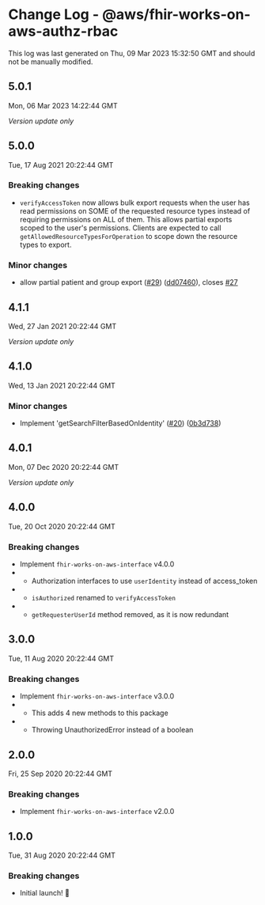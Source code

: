 # Change Log - @aws/fhir-works-on-aws-authz-rbac

This log was last generated on Thu, 09 Mar 2023 15:32:50 GMT and should not be manually modified.

## 5.0.1

Mon, 06 Mar 2023 14:22:44 GMT

_Version update only_

## 5.0.0

Tue, 17 Aug 2021 20:22:44 GMT

### Breaking changes

- `verifyAccessToken` now allows bulk export requests when the user has read permissions on SOME of the requested resource types instead of requiring permissions on ALL of them. This allows partial exports scoped to the user's permissions. Clients are expected to call `getAllowedResourceTypesForOperation` to scope down the resource types to export.

### Minor changes

- allow partial patient and group export ([#29](https://github.com/awslabs/fhir-works-on-aws-authz-rbac/issues/29)) ([dd07460](https://github.com/awslabs/fhir-works-on-aws-authz-rbac/commit/dd07460f1b966375af9daed066b244458cfa5b58)), closes [#27](https://github.com/awslabs/fhir-works-on-aws-authz-rbac/issues/27)

## 4.1.1

Wed, 27 Jan 2021 20:22:44 GMT

_Version update only_

## 4.1.0

Wed, 13 Jan 2021 20:22:44 GMT

### Minor changes

- Implement 'getSearchFilterBasedOnIdentity' ([#20](https://github.com/awslabs/fhir-works-on-aws-authz-rbac/issues/20)) ([0b3d738](https://github.com/awslabs/fhir-works-on-aws-authz-rbac/commit/0b3d738280b07aa0e0adfd0aa7398adc0e6025a5))

## 4.0.1

Mon, 07 Dec 2020 20:22:44 GMT

_Version update only_

## 4.0.0

Tue, 20 Oct 2020 20:22:44 GMT

### Breaking changes

- Implement `fhir-works-on-aws-interface` v4.0.0
- - Authorization interfaces to use `userIdentity` instead of access_token
- - `isAuthorized` renamed to `verifyAccessToken`
- - `getRequesterUserId` method removed, as it is now redundant

## 3.0.0

Tue, 11 Aug 2020 20:22:44 GMT

### Breaking changes

- Implement `fhir-works-on-aws-interface` v3.0.0
- - This adds 4 new methods to this package
- - Throwing UnauthorizedError instead of a boolean

## 2.0.0

Fri, 25 Sep 2020 20:22:44 GMT

### Breaking changes

- Implement `fhir-works-on-aws-interface` v2.0.0

## 1.0.0

Tue, 31 Aug 2020 20:22:44 GMT

### Breaking changes

- Initial launch! :rocket:
